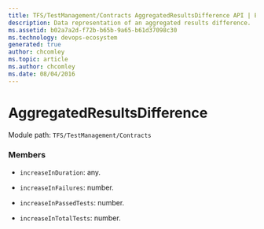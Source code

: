 ```yaml
---
title: TFS/TestManagement/Contracts AggregatedResultsDifference API | Extensions for Azure DevOps Services
description: Data representation of an aggregated results difference.
ms.assetid: b02a7a2d-f72b-b65b-9a65-b61d37098c30
ms.technology: devops-ecosystem
generated: true
author: chcomley
ms.topic: article
ms.author: chcomley
ms.date: 08/04/2016
---
```


# AggregatedResultsDifference

Module path: `TFS/TestManagement/Contracts`

### Members

* `increaseInDuration`: any.

* `increaseInFailures`: number.

* `increaseInPassedTests`: number.

* `increaseInTotalTests`: number.
